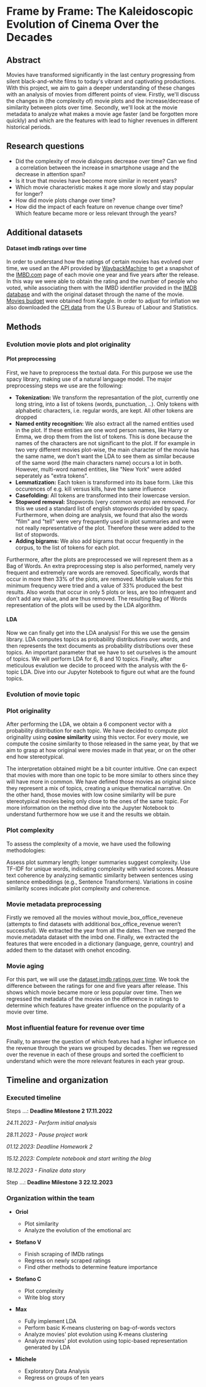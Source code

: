 # Frame by Frame: The Kaleidoscopic Evolution of Cinema Over the Decades

## Abstract

Movies have transformed significantly in the last century progressing from silent black-and-white films to today's vibrant and captivating productions. With this project, we aim to gain a deeper understanding of these changes with an analysis of movies from different points of view. Firstly, we'll discuss the changes in (the complexity of) movie plots and the increase/decrease of similarity between plots over time. Secondly, we'll look at the movie metadata to analyze what makes a movie age faster (and be forgotten more quickly) and which are the features with lead to higher revenues in different historical periods. 

## Research questions

- Did the complexity of movie dialogues decrease over time? Can we find a correlation between the increase in smartphone usage and the decrease in attention span? 
- Is it true that movies have become more similar in recent years? 
- Which movie characteristic makes it age more slowly and stay popular for longer?
- How did movie plots change over time? 
- How did the impact of each feature on revenue change over time? Which feature became more or less relevant through the years? 


## Additional datasets

#### Dataset imdb ratings over time 

In order to understand how the ratings of certain movies has evolved over time, we used an the API provided by [WaybackMachine](https://archive.org/help/wayback_api.php) to get a snapshot of the [IMBD.com](https://www.imdb.com/) page of each movie one year and five years after the release. In this way we were able to obtain the rating and the number of people who voted, while associating them with the IMBD identifier provided in the [IMDB database](https://datasets.imdbws.com/title.basics.tsv.gz) and with the original dataset through the name of the movie. [Movies budget](https://www.kaggle.com/datasets/danielgrijalvas/movies?select=movies.csv) were obtained from Kaggle. In order to adjust for inflation we also downloaded the [CPI data](https://www.bls.gov/cpi/data.htm) from the U.S Bureau of Labour and Statistics.

## Methods

### Evolution movie plots and plot originality
#### Plot preprocessing
First, we have to preprocess the textual data. For this purpose we use the spacy library, making use of a natural language model. The major preprocessing steps we use are the following:
- **Tokenization:** We transform the represantation of the plot, currently one long string, into a list of tokens (words, punctuation, ..). Only tokens with alphabetic characters, i.e. regular words, are kept. All other tokens are dropped
- **Named entity recognition:** We also extract all the named entities used in the plot. If these entities are one word person names, like Harry or Emma, we drop them from the list of tokens. This is done because the names of the characters are not significant to the plot. If for example in two very different movies plot-wise, the main character of the movie has the same name, we don't want the LDA to see them as similar because of the same word (the main characters name) occurs a lot in both. However, multi-word named entities, like "New York" were added seperately as "extra tokens".
- **Lemmatization:** Each token is transformed into its base form. Like this occurences of e.g. kill versus kills, have the same influence
- **Casefolding:** All tokens are transformed into their lowercase version.
- **Stopword removal:** Stopwords (very common words) are removed. For this we used a standard list of english stopwords provided by spacy. Furthermore, when doing are analysis, we found that also the words "film" and "tell" were very frequently used in plot summaries and were not really representative of the plot. Therefore these were added to the list of stopwords.
- **Adding bigrams:** We also add bigrams that occur frequently in the corpus, to the list of tokens for each plot.

Furthermore, after the plots are preprocessed we will represent them as a Bag of Words. An extra preprocessing step is also performed, namely very frequent and extremely rare words are removed. Specifically, words that occur in more then 33% of the plots, are removed. Multiple values for this minimum frequency were tried and a value of 33% produced the best results. Also words that occur in only 5 plots or less, are too infrequent and don't add any value, and are thus removed. The resulting Bag of Words representation of the plots will be used by the LDA algorithm.

#### LDA
Now we can finally get into the LDA analysis! For this we use the gensim library. LDA computes topics as probability distributions over words, and then represents the text documents as probability distributions over these topics. An important parameter that we have to set ourselves is the amount of topics. We will perform LDA for 6, 8 and 10 topics. Finally, after meticulous evalution we decide to proceed with the analysis with the 6-topic LDA. Dive into our Jupyter Notebook to figure out what are the found topics.

### Evolution of movie topic

### Plot originality
After performing the LDA, we obtain a 6 component vector with a probability distribution for each topic. We have decided to compute plot originality using **cosine similarity** using this vector. For every movie, we compute the cosine similarity to those released in the same year, by that we aim to grasp at how original were movies made in that year, or on the other end how stereotypical.

The interpretation obtained might be a bit counter intuitive. One can expect that movies with more than one topic to be more similar to others since they will have more in common. We have defined those movies as original since they represent a mix of topics, creating a unique thematical narrative. On the other hand, those movies with low cosine similarity will be pure stereotypical movies being only close to the ones of the same topic. For more information on the method dive into the Jupyter Notebook to understand furthermore how we use it and the results we obtain. 

### Plot complexity

To assess the complexity of a movie, we have used the following methodologies:

Assess plot summary length; longer summaries suggest complexity. Use TF-IDF for unique words, indicating complexity with varied scores. Measure text coherence by analyzing semantic similarity between sentences using sentence embeddings (e.g., Sentence Transformers). Variations in cosine similarity scores indicate plot complexity and coherence.

### Movie metadata preprocessing

Firstly we removed all the movies without movie_box_office_reveneue (attempts to find datasets with additional box_office_revenue weren’t successful). We extracted the year from all the dates. Then we merged the movie.metadata dataset with the imbd one. Finally, we extracted the features that were encoded in a dictionary (language, genre, country) and added them to the dataset with onehot encoding. 

### Movie aging
For this part, we will use the [dataset imdb ratings over time](#Dataset-imdb-ratings-over-time). We took the difference between the ratings for one and five years after release. This shows which movie became more or less popular over time. Then we regressed the metadata of the movies on the difference in ratings to determine which features have greater influence on the popularity of a movie over time. 

### Most influential feature for revenue over time

Finally, to answer the question of which features had a higher influence on the revenue through the years we grouped by decades. Then we regressed over the revenue in each of these groups and sorted the coefficient to understand which were the more relevant features in each year group. 

## Timeline and organization

### Executed timeline

Steps ...: **Deadline Milestone 2 17.11.2022**

*24.11.2023  - Perform initial analysis*

*28.11.2023 - Pause project work*

*01.12.2023: Deadline Homework 2*

*15.12.2023: Complete notebook and start writing the blog*

*18.12.2023 - Finalize data story*

Step ...: **Deadline Milestone 3 22.12.2023**

### Organization within the team
- **Oriol**
  - Plot similarity
  - Analyze the evolution of the emotional arc

- **Stefano V**
  - Finish scraping of IMDb ratings
  - Regress on newly scraped ratings
  - Find other methods to determine feature importance

- **Stefano C**
  - Plot complexity
  - Write blog story

- **Max**
  - Fully implement LDA
  - Perform basic K-means clustering on bag-of-words vectors
  - Analyze movies' plot evolution using K-means clustering
  - Analyze movies' plot evolution using topic-based representation generated by LDA

- **Michele**
  - Exploratory Data Analysis
  - Regress on groups of ten years

